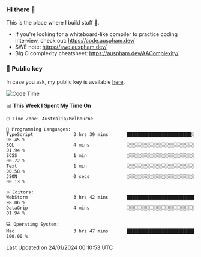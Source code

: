 ### Hi there 👋

This is the place where I build stuff 👀. 

- If you're looking for a whiteboard-like compiler to practice coding interview, check out: https://code.auspham.dev/
- SWE note: https://swe.auspham.dev/
- Big O complexity cheatsheet: https://auspham.dev/AAComplexity/

### 🔑 Public key

In case you ask, my public key is available [here](https://public.auspham.dev/).

<!--START_SECTION:waka-->
![Code Time](http://img.shields.io/badge/Code%20Time-1%2C193%20hrs%2031%20mins-blue)

📊 **This Week I Spent My Time On** 

```text
🕑︎ Time Zone: Australia/Melbourne

💬 Programming Languages: 
TypeScript               3 hrs 39 mins       ████████████████████████░   96.45 % 
SQL                      4 mins              ░░░░░░░░░░░░░░░░░░░░░░░░░   01.94 % 
SCSS                     1 min               ░░░░░░░░░░░░░░░░░░░░░░░░░   00.72 % 
Text                     1 min               ░░░░░░░░░░░░░░░░░░░░░░░░░   00.58 % 
JSON                     0 secs              ░░░░░░░░░░░░░░░░░░░░░░░░░   00.13 % 

🔥 Editors: 
WebStorm                 3 hrs 42 mins       █████████████████████████   98.06 % 
DataGrip                 4 mins              ░░░░░░░░░░░░░░░░░░░░░░░░░   01.94 % 

💻 Operating System: 
Mac                      3 hrs 47 mins       █████████████████████████   100.00 % 
```


 Last Updated on 24/01/2024 00:10:53 UTC
<!--END_SECTION:waka-->

<!--
**rockmanvnx6/rockmanvnx6** is a ✨ _special_ ✨ repository because its `README.md` (this file) appears on your GitHub profile.

Here are some ideas to get you started:

- 🔭 I’m currently working on ...
- 🌱 I’m currently learning ...
- 👯 I’m looking to collaborate on ...
- 🤔 I’m looking for help with ...
- 💬 Ask me about ...
- 📫 How to reach me: ...
- 😄 Pronouns: ...
- ⚡ Fun fact: ...
-->
